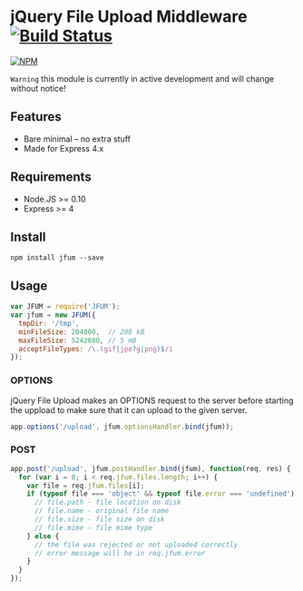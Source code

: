 jQuery File Upload Middleware [![Build Status](https://drone.io/github.com/Turistforeningen/node-jfum/status.png)](https://drone.io/github.com/Turistforeningen/node-jfum/latest)
=============================

[![NPM](https://nodei.co/npm/jfum.png?downloads=true)](https://www.npmjs.org/package/jfum)

`Warning` this module is currently in active development and will change without
notice!

## Features

* Bare minimal – no extra stuff
* Made for Express 4.x

## Requirements

* Node.JS >= 0.10
* Express >= 4

## Install

```
npm install jfum --save
```

## Usage

```javascript
var JFUM = require('JFUM');
var jfum = new JFUM({
  tmpDir: '/tmp',
  minFileSize: 204800,  // 200 kB
  maxFileSize: 5242880, // 5 mB
  acceptFileTypes: /\.(gif|jpe?g|png)$/i
});
```

### OPTIONS

jQuery File Upload makes an OPTIONS request to the server before starting the
uppload to make sure that it can upload to the given server.

```javascript
app.options('/upload', jfum.optionsHandler.bind(jfum));
```

### POST

```javascript
app.post('/upload', jfum.postHandler.bind(jfum), function(req, res) {
  for (var i = 0; i < req.jfum.files.length; i++) {
    var file = req.jfum.files[i];
    if (typeof file === 'object' && typeof file.error === 'undefined') {
      // file.path - file location on disk
      // file.name - original file name
      // file.size - file size on disk
      // file.mime - file mime type
    } else {
      // the file was rejected or not uploaded correctly
      // error message will be in req.jfum.error
    }
  }
});
```

